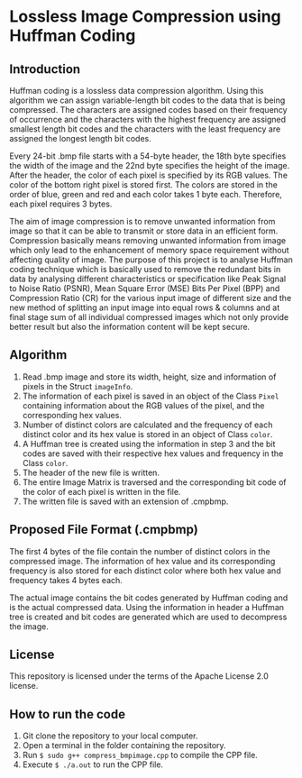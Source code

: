 # Lossless Image Compression using Huffman Coding

## Introduction

Huffman coding is a lossless data compression algorithm. Using this algorithm we can assign variable-length bit codes to the data that is being compressed. The characters are assigned codes based on their frequency of occurrence and the characters with the highest frequency are assigned smallest length bit codes and the characters with the least frequency are assigned the longest length bit codes. 

Every 24-bit .bmp file starts with a 54-byte header, the 18th byte specifies the width of the image and the 22nd byte specifies the height of the image. After the header, the color of each pixel is specified by its RGB values. The color of the bottom right pixel is stored first. The colors are stored in the order of blue, green and red and each color takes 1 byte each. Therefore, each pixel requires 3 bytes.

The aim of image compression is to remove unwanted information from image so that it can be able to transmit or store data in an efficient form. 
Compression basically means removing unwanted information from image which only lead to the enhancement of memory space requirement without affecting quality of image.
The purpose of this project is to analyse Huffman coding technique which is basically used to remove the redundant bits in data by analysing different characteristics or specification like Peak Signal to Noise Ratio (PSNR), Mean Square Error (MSE) Bits Per Pixel (BPP) and Compression Ratio (CR) for the various input image of different size and the new method of splitting an input image into equal rows & columns and at final stage sum of all individual compressed images which not only provide better result but also the information content will be kept secure. 


## Algorithm
1. Read .bmp image and store its width, height, size and information of pixels in the Struct `imageInfo`.
1. The information of each pixel is saved in an object of the Class `Pixel` containing information about the RGB values of the pixel, and the corresponding hex values.
1. Number of distinct colors are calculated and the frequency of each distinct color and its hex value is stored in an object of Class `color`.
1. A Huffman tree is created using the information in step 3 and the bit codes are saved with their respective hex values and frequency in the Class `color`.
1. The header of the new file is written.
1. The entire Image Matrix is traversed and the corresponding bit code of the color of each pixel is written in the file.
1. The written file is saved with an extension of .cmpbmp.

## Proposed File Format (.cmpbmp)

The first 4 bytes of the file contain the number of distinct colors in the compressed image. The information of hex value and its corresponding frequency is also stored for each distinct color where both hex value and frequency takes 4 bytes each.

The actual image contains the bit codes generated by Huffman coding and is the actual compressed data.
Using the information in header a Huffman tree is created and bit codes are generated which are used to decompress the image.

## License

This repository is licensed under the terms of the Apache License 2.0 license.

## How to run the code

1. Git clone the repository to your local computer.
1. Open a terminal in the folder containing the repository.
1. Run `$ sudo g++ compress_bmpimage.cpp` to compile the CPP file.
1. Execute `$ ./a.out` to run the CPP file.

